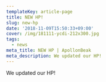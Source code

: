 ```yaml
---
templateKey: article-page
title: NEW HP!
slug: new-hp
date: '2018-11-09T15:50:33+09:00'
cover: /img/181111-ycdi-212x300.jpg
tags:
  - news
meta_title: NEW HP | ApollonBeak
meta_description: We updated our HP!
---
```

We updated our HP!

